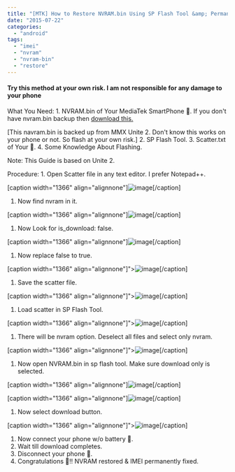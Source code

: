 ```yaml
---
title: "[MTK] How to Restore NVRAM.bin Using SP Flash Tool &amp; Permanent Fix Invalid IMEI Error"
date: "2015-07-22"
categories: 
  - "android"
tags: 
  - "imei"
  - "nvram"
  - "nvram-bin"
  - "restore"
---
```


#### Try this method at your own risk. I am not responsible for any damage to your phone

What You Need: 1. NVRAM.bin of Your MediaTek SmartPhone 📱. If you don't have nvram.bin backup then [download this.](https://goo.gl/LHqo2O)

\[This navram.bin is backed up from MMX Unite 2. Don't know this works on your phone or not. So flash at your own risk.\] 2. SP Flash Tool. 3. Scatter.txt of Your 📱. 4. Some Knowledge About Flashing.

Note: This Guide is based on Unite 2.

Procedure: 1. Open Scatter file in any text editor. I prefer Notepad++.

\[caption width="1366" align="alignnone"\]![image](images/wpid-wp-1437928090421.png "wp-1437928090421")\[/caption\]

1. Now find nvram in it.

\[caption width="1366" align="alignnone"\]![image](images/wpid-wp-1437928104818.png "wp-1437928104818")\[/caption\]

1. Now Look for is\_download: false.

\[caption width="1366" align="alignnone"\]![image](images/wpid-wp-1437928161207.png "wp-1437928161207")\[/caption\]

1. Now replace false to true.

\[caption width="1366" align="alignnone"\]">![image](images/wpid-wp-1437928169982.png "wp-1437928169982")\[/caption\]

1. Save the scatter file.

\[caption width="1366" align="alignnone"\]">![image](images/wpid-wp-1437928176047.png "wp-1437928176047")\[/caption\]

1. Load scatter in SP Flash Tool.

\[caption width="1366" align="alignnone"\]">![image](images/wpid-wp-1437928183054.png "wp-1437928183054")\[/caption\]

1. There will be nvram option. Deselect all files and select only nvram.

\[caption width="1366" align="alignnone"\]">![image](images/wpid-wp-1437928195021.png "wp-1437928195021")\[/caption\]

1. Now open NVRAM.bin in sp flash tool. Make sure download only is selected.

\[caption width="1366" align="alignnone"\]![image](images/wpid-wp-1437928202387.png "wp-1437928202387")\[/caption\]

\[caption width="1366" align="alignnone"\]![image](images/wpid-wp-1437928222005.png "wp-1437928222005")\[/caption\]

1. Now select download button.

\[caption width="1366" align="alignnone"\]">![image](images/wpid-wp-1437928237934.png "wp-1437928237934")\[/caption\]

1. Now connect your phone w/o battery 🔋.
2. Wait till download completes.
3. Disconnect your phone 📱.
4. Congratulations 🎊!! NVRAM restored & IMEI permanently fixed.
